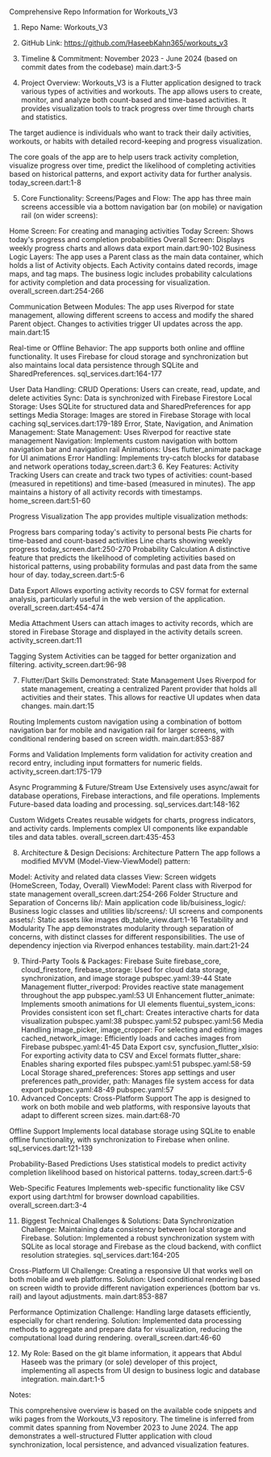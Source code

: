 Comprehensive Repo Information for Workouts_V3
1. Repo Name:
Workouts_V3

2. GitHub Link:
https://github.com/HaseebKahn365/workouts_v3

3. Timeline & Commitment:
November 2023 - June 2024 (based on commit dates from the codebase) main.dart:3-5

4. Project Overview:
Workouts_V3 is a Flutter application designed to track various types of activities and workouts. The app allows users to create, monitor, and analyze both count-based and time-based activities. It provides visualization tools to track progress over time through charts and statistics.

The target audience is individuals who want to track their daily activities, workouts, or habits with detailed record-keeping and progress visualization.

The core goals of the app are to help users track activity completion, visualize progress over time, predict the likelihood of completing activities based on historical patterns, and export activity data for further analysis. today_screen.dart:1-8

5. Core Functionality:
Screens/Pages and Flow:
The app has three main screens accessible via a bottom navigation bar (on mobile) or navigation rail (on wider screens):

Home Screen: For creating and managing activities
Today Screen: Shows today's progress and completion probabilities
Overall Screen: Displays weekly progress charts and allows data export main.dart:90-102
Business Logic Layers:
The app uses a Parent class as the main data container, which holds a list of Activity objects. Each Activity contains dated records, image maps, and tag maps. The business logic includes probability calculations for activity completion and data processing for visualization. overall_screen.dart:254-266

Communication Between Modules:
The app uses Riverpod for state management, allowing different screens to access and modify the shared Parent object. Changes to activities trigger UI updates across the app. main.dart:15

Real-time or Offline Behavior:
The app supports both online and offline functionality. It uses Firebase for cloud storage and synchronization but also maintains local data persistence through SQLite and SharedPreferences. sql_services.dart:164-177

User Data Handling:
CRUD Operations: Users can create, read, update, and delete activities
Sync: Data is synchronized with Firebase Firestore
Local Storage: Uses SQLite for structured data and SharedPreferences for app settings
Media Storage: Images are stored in Firebase Storage with local caching sql_services.dart:179-189
Error, State, Navigation, and Animation Management:
State Management: Uses Riverpod for reactive state management
Navigation: Implements custom navigation with bottom navigation bar and navigation rail
Animations: Uses flutter_animate package for UI animations
Error Handling: Implements try-catch blocks for database and network operations today_screen.dart:3
6. Key Features:
Activity Tracking
Users can create and track two types of activities: count-based (measured in repetitions) and time-based (measured in minutes). The app maintains a history of all activity records with timestamps. home_screen.dart:51-60

Progress Visualization
The app provides multiple visualization methods:

Progress bars comparing today's activity to personal bests
Pie charts for time-based and count-based activities
Line charts showing weekly progress today_screen.dart:250-270
Probability Calculation
A distinctive feature that predicts the likelihood of completing activities based on historical patterns, using probability formulas and past data from the same hour of day. today_screen.dart:5-6

Data Export
Allows exporting activity records to CSV format for external analysis, particularly useful in the web version of the application. overall_screen.dart:454-474

Media Attachment
Users can attach images to activity records, which are stored in Firebase Storage and displayed in the activity details screen. activity_screen.dart:11

Tagging System
Activities can be tagged for better organization and filtering. activity_screen.dart:96-98

7. Flutter/Dart Skills Demonstrated:
State Management
Uses Riverpod for state management, creating a centralized Parent provider that holds all activities and their states. This allows for reactive UI updates when data changes. main.dart:15

Routing
Implements custom navigation using a combination of bottom navigation bar for mobile and navigation rail for larger screens, with conditional rendering based on screen width. main.dart:853-887

Forms and Validation
Implements form validation for activity creation and record entry, including input formatters for numeric fields. activity_screen.dart:175-179

Async Programming & Future/Stream Use
Extensively uses async/await for database operations, Firebase interactions, and file operations. Implements Future-based data loading and processing. sql_services.dart:148-162

Custom Widgets
Creates reusable widgets for charts, progress indicators, and activity cards. Implements complex UI components like expandable tiles and data tables. overall_screen.dart:435-453

8. Architecture & Design Decisions:
Architecture Pattern
The app follows a modified MVVM (Model-View-ViewModel) pattern:

Model: Activity and related data classes
View: Screen widgets (HomeScreen, Today, Overall)
ViewModel: Parent class with Riverpod for state management overall_screen.dart:254-266
Folder Structure and Separation of Concerns
lib/: Main application code
lib/buisiness_logic/: Business logic classes and utilities
lib/screens/: UI screens and components
assets/: Static assets like images db_table_view.dart:1-16
Testability and Modularity
The app demonstrates modularity through separation of concerns, with distinct classes for different responsibilities. The use of dependency injection via Riverpod enhances testability. main.dart:21-24

9. Third-Party Tools & Packages:
Firebase Suite
firebase_core, cloud_firestore, firebase_storage: Used for cloud data storage, synchronization, and image storage pubspec.yaml:39-44
State Management
flutter_riverpod: Provides reactive state management throughout the app pubspec.yaml:53
UI Enhancement
flutter_animate: Implements smooth animations for UI elements
fluentui_system_icons: Provides consistent icon set
fl_chart: Creates interactive charts for data visualization pubspec.yaml:38 pubspec.yaml:52 pubspec.yaml:56
Media Handling
image_picker, image_cropper: For selecting and editing images
cached_network_image: Efficiently loads and caches images from Firebase pubspec.yaml:41-45
Data Export
csv, syncfusion_flutter_xlsio: For exporting activity data to CSV and Excel formats
flutter_share: Enables sharing exported files pubspec.yaml:51 pubspec.yaml:58-59
Local Storage
shared_preferences: Stores app settings and user preferences
path_provider, path: Manages file system access for data export pubspec.yaml:48-49 pubspec.yaml:57
10. Advanced Concepts:
Cross-Platform Support
The app is designed to work on both mobile and web platforms, with responsive layouts that adapt to different screen sizes. main.dart:68-70

Offline Support
Implements local database storage using SQLite to enable offline functionality, with synchronization to Firebase when online. sql_services.dart:121-139

Probability-Based Predictions
Uses statistical models to predict activity completion likelihood based on historical patterns. today_screen.dart:5-6

Web-Specific Features
Implements web-specific functionality like CSV export using dart:html for browser download capabilities. overall_screen.dart:3-4

11. Biggest Technical Challenges & Solutions:
Data Synchronization
Challenge: Maintaining data consistency between local storage and Firebase.
Solution: Implemented a robust synchronization system with SQLite as local storage and Firebase as the cloud backend, with conflict resolution strategies. sql_services.dart:164-205

Cross-Platform UI
Challenge: Creating a responsive UI that works well on both mobile and web platforms.
Solution: Used conditional rendering based on screen width to provide different navigation experiences (bottom bar vs. rail) and layout adjustments. main.dart:853-887

Performance Optimization
Challenge: Handling large datasets efficiently, especially for chart rendering.
Solution: Implemented data processing methods to aggregate and prepare data for visualization, reducing the computational load during rendering. overall_screen.dart:46-60

12. My Role:
Based on the git blame information, it appears that Abdul Haseeb was the primary (or sole) developer of this project, implementing all aspects from UI design to business logic and database integration. main.dart:1-5

Notes:

This comprehensive overview is based on the available code snippets and wiki pages from the Workouts_V3 repository.
The timeline is inferred from commit dates spanning from November 2023 to June 2024.
The app demonstrates a well-structured Flutter application with cloud synchronization, local persistence, and advanced visualization features.